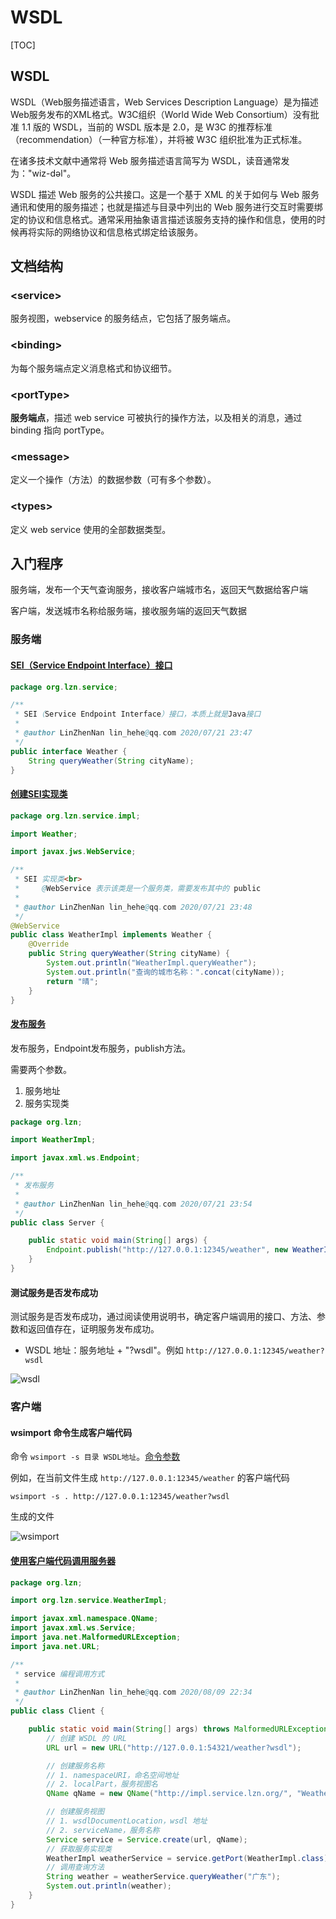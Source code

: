 # WSDL

[TOC]

## WSDL

WSDL（Web服务描述语言，Web Services Description Language）是为描述Web服务发布的XML格式。W3C组织（World Wide Web Consortium）没有批准 1.1 版的 WSDL，当前的 WSDL 版本是 2.0，是 W3C 的推荐标准（recommendation）（一种官方标准），并将被 W3C 组织批准为正式标准。

在诸多技术文献中通常将 Web 服务描述语言简写为 WSDL，读音通常发为："wiz-dəl"。

WSDL 描述 Web 服务的公共接口。这是一个基于 XML 的关于如何与 Web 服务通讯和使用的服务描述；也就是描述与目录中列出的 Web 服务进行交互时需要绑定的协议和信息格式。通常采用抽象语言描述该服务支持的操作和信息，使用的时候再将实际的网络协议和信息格式绑定给该服务。

## 文档结构

### \<service\>

服务视图，webservice 的服务结点，它包括了服务端点。

### \<binding\>

为每个服务端点定义消息格式和协议细节。

### \<portType\>

**服务端点**，描述 web service 可被执行的操作方法，以及相关的消息，通过 binding 指向 portType。

### \<message\>

定义一个操作（方法）的数据参数（可有多个参数）。

### \<types\>

定义 web service 使用的全部数据类型。

## 入门程序

服务端，发布一个天气查询服务，接收客户端城市名，返回天气数据给客户端

客户端，发送城市名称给服务端，接收服务端的返回天气数据

### 服务端

#### [SEI（Service Endpoint Interface）接口](wsdl-server/src/main/java/org/lzn/service/Weather.java)

```java
package org.lzn.service;

/**
 * SEI（Service Endpoint Interface）接口，本质上就是Java接口
 *
 * @author LinZhenNan lin_hehe@qq.com 2020/07/21 23:47
 */
public interface Weather {
    String queryWeather(String cityName);
}
```

#### [创建SEI实现类](wsdl-server/src/main/java/org/lzn/service/impl/WeatherImpl.java)

```java
package org.lzn.service.impl;

import Weather;

import javax.jws.WebService;

/**
 * SEI 实现类<br>
 *     @WebService 表示该类是一个服务类，需要发布其中的 public
 *
 * @author LinZhenNan lin_hehe@qq.com 2020/07/21 23:48
 */
@WebService
public class WeatherImpl implements Weather {
    @Override
    public String queryWeather(String cityName) {
        System.out.println("WeatherImpl.queryWeather");
        System.out.println("查询的城市名称：".concat(cityName));
        return "晴";
    }
}
```

#### [发布服务](wsdl-server/src/main/java/org/lzn/Server.java)

发布服务，Endpoint发布服务，publish方法。

需要两个参数。

1. 服务地址
2. 服务实现类

```java
package org.lzn;

import WeatherImpl;

import javax.xml.ws.Endpoint;

/**
 * 发布服务
 *
 * @author LinZhenNan lin_hehe@qq.com 2020/07/21 23:54
 */
public class Server {

    public static void main(String[] args) {
        Endpoint.publish("http://127.0.0.1:12345/weather", new WeatherImpl());
    }
}
```

#### 测试服务是否发布成功

测试服务是否发布成功，通过阅读使用说明书，确定客户端调用的接口、方法、参数和返回值存在，证明服务发布成功。

* WSDL 地址：服务地址 + "?wsdl"。例如 `http://127.0.0.1:12345/weather?wsdl`

![wsdl](../images/WSDL/wsdl.png)

### 客户端 

#### <a name="wsimport" style="text-decoration:none">wsimport 命令生成客户端代码</a>

命令 `wsimport -s 目录 WSDL地址`。[命令参数](../readme.md#wsimport)

例如，在当前文件生成 `http://127.0.0.1:12345/weather` 的客户端代码

```
wsimport -s . http://127.0.0.1:12345/weather?wsdl
```

生成的文件

![wsimport](../images/WSDL/wsimport.png)

#### [使用客户端代码调用服务器](wsdl-client/src/main/java/org/lzn/Client.java)

```java
package org.lzn;

import org.lzn.service.WeatherImpl;

import javax.xml.namespace.QName;
import javax.xml.ws.Service;
import java.net.MalformedURLException;
import java.net.URL;

/**
 * service 编程调用方式
 *
 * @author LinZhenNan lin_hehe@qq.com 2020/08/09 22:34
 */
public class Client {

    public static void main(String[] args) throws MalformedURLException {
        // 创建 WSDL 的 URL
        URL url = new URL("http://127.0.0.1:54321/weather?wsdl");

        // 创建服务名称
        // 1. namespaceURI，命名空间地址
        // 2. localPart，服务视图名
        QName qName = new QName("http://impl.service.lzn.org/", "WeatherImplService");

        // 创建服务视图
        // 1. wsdlDocumentLocation，wsdl 地址
        // 2. serviceName，服务名称
        Service service = Service.create(url, qName);
        // 获取服务实现类
        WeatherImpl weatherService = service.getPort(WeatherImpl.class);
        // 调用查询方法
        String weather = weatherService.queryWeather("广东");
        System.out.println(weather);
    }
}
```

